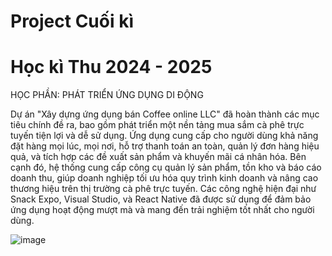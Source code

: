 # Project Cuối kì 
# Học kì Thu 2024 - 2025 

HỌC PHẦN: PHÁT TRIỂN ỨNG DỤNG DI ĐỘNG

Dự án "Xây dựng ứng dụng bán Coffee online LLC" đã hoàn thành các mục tiêu
chính đề ra, bao gồm phát triển một nền tảng mua sắm cà phê trực tuyến tiện lợi và dễ sử
dụng. Ứng dụng cung cấp cho người dùng khả năng đặt hàng mọi lúc, mọi nơi, hỗ trợ thanh
toán an toàn, quản lý đơn hàng hiệu quả, và tích hợp các đề xuất sản phẩm và khuyến mãi
cá nhân hóa. Bên cạnh đó, hệ thống cung cấp công cụ quản lý sản phẩm, tồn kho và báo
cáo doanh thu, giúp doanh nghiệp tối ưu hóa quy trình kinh doanh và nâng cao thương hiệu
trên thị trường cà phê trực tuyến. Các công nghệ hiện đại như Snack Expo, Visual Studio,
và React Native đã được sử dụng để đảm bảo ứng dụng hoạt động mượt mà và mang đến
trải nghiệm tốt nhất cho người dùng.

![image](https://github.com/user-attachments/assets/5a05249f-7241-46c9-8b94-581edb929b68)
